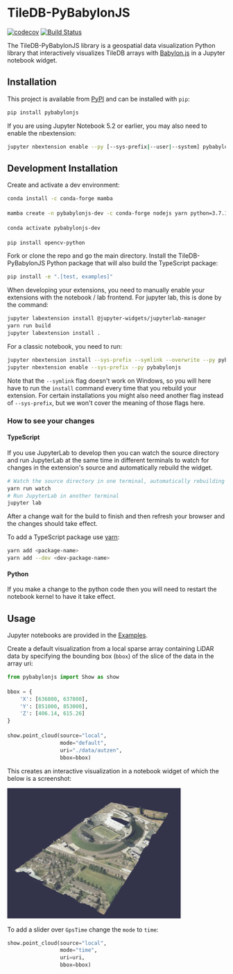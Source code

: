 
# TileDB-PyBabylonJS

[![codecov](https://codecov.io/gh/TileDB-Inc/PyBabylonJS/branch/master/graph/badge.svg)](https://codecov.io/gh/TileDB-Inc/PyBabylonJS)
[![Build Status](https://dev.azure.com/TileDB-Inc/CI/_apis/build/status/TileDB-Inc.TileDB-PyBabylonJS?branchName=main)](https://dev.azure.com/TileDB-Inc/CI/_build/latest?definitionId=37&branchName=main)


The TileDB-PyBabylonJS library is a geospatial data visualization Python library that interactively visualizes TileDB arrays with [Babylon.js](https://www.babylonjs.com) in a Jupyter notebook widget.

## Installation

This project is available from [PyPI](https://pypi.org/project/pybabylonjs/) and can be installed with `pip`:

```bash
pip install pybabylonjs
```

If you are using Jupyter Notebook 5.2 or earlier, you may also need to enable
the nbextension:
```bash
jupyter nbextension enable --py [--sys-prefix|--user|--system] pybabylonjs
```

## Development Installation

Create and activate a dev environment:

```bash
conda install -c conda-forge mamba

mamba create -n pybabylonjs-dev -c conda-forge nodejs yarn python=3.7.10 tree scipy 'pyarrow>2' numpy pandas tiledb-py rasterio gdal pdal python-pdal jupyter-packaging jupyterlab

conda activate pybabylonjs-dev

pip install opencv-python
```

Fork or clone the repo and go the main directory. Install the TileDB-PyBabylonJS Python package that will also build the TypeScript package:

```bash
pip install -e ".[test, examples]"
```

When developing your extensions, you need to manually enable your extensions with the notebook / lab frontend. For jupyter lab, this is done by the command:

```bash
jupyter labextension install @jupyter-widgets/jupyterlab-manager
yarn run build
jupyter labextension install .
```

For a classic notebook, you need to run:

```bash
jupyter nbextension install --sys-prefix --symlink --overwrite --py pybabylonjs
jupyter nbextension enable --sys-prefix --py pybabylonjs
```

Note that the `--symlink` flag doesn't work on Windows, so you will here have to run
the `install` command every time that you rebuild your extension. For certain installations
you might also need another flag instead of `--sys-prefix`, but we won't cover the meaning
of those flags here.

### How to see your changes

#### TypeScript

If you use JupyterLab to develop then you can watch the source directory and run JupyterLab at the same time in different
terminals to watch for changes in the extension's source and automatically rebuild the widget.

```bash
# Watch the source directory in one terminal, automatically rebuilding when needed
yarn run watch
# Run JupyterLab in another terminal
jupyter lab
```

After a change wait for the build to finish and then refresh your browser and the changes should take effect.

To add a TypeScript package use [yarn](https://classic.yarnpkg.com/lang/en/docs/cli/add/): 

```bash
yarn add <package-name>
yarn add --dev <dev-package-name>
``` 

#### Python

If you make a change to the python code then you will need to restart the notebook kernel to have it take effect.

## Usage

Jupyter notebooks are provided in the [Examples](https://github.com/TileDB-Inc/TileDB-PyBabylonJS/tree/main/examples).

Create a default visualization from a local sparse array containing LiDAR data by specifying the bounding box (`bbox`) of the slice of the data in the array uri:

```python
from pybabylonjs import Show as show

bbox = {
    'X': [636800, 637800],
    'Y': [851000, 853000],
    'Z': [406.14, 615.26]
}

show.point_cloud(source="local",
                 mode="default",
                 uri="./data/autzen",
                 bbox=bbox)
```

This creates an interactive visualization in a notebook widget of which the below is a screenshot:

<img src="examples/pointcloud.png"  width="400" height="300" />

To add a slider over `GpsTime` change the `mode` to `time`:

```python
show.point_cloud(source="local",
                 mode="time",
                 uri=uri,
                 bbox=bbox)
```    

